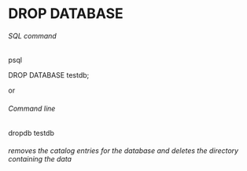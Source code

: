 # DROP DATABASE

###### SQL command

psql

DROP DATABASE testdb;

or

###### Command line

dropdb testdb

###### removes the catalog entries for the database and deletes the directory containing the data
